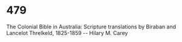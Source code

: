 # 479
 The Colonial Bible in Australia: Scripture translations by Biraban and Lancelot Threlkeld, 1825-1859 -- Hilary M. Carey 
